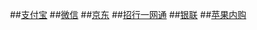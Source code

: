 ﻿﻿﻿﻿﻿﻿﻿﻿﻿##[支付宝](https://docs.open.alipay.com/200)##[微信](https://pay.weixin.qq.com/wiki/doc/api/index.html)##[京东](https://payapi.jd.com/docList.html)##[招行一网通](http://link.cmbchina.com/open/DOCdefault.aspx)##[银联](https://open.unionpay.com/ajweb/help/file)##[苹果内购](https://developer.apple.com/library/archive/releasenotes/General/ValidateAppStoreReceipt/Chapters/ValidateRemotely.html#//apple_ref/doc/uid/TP40010573-CH104-SW3)